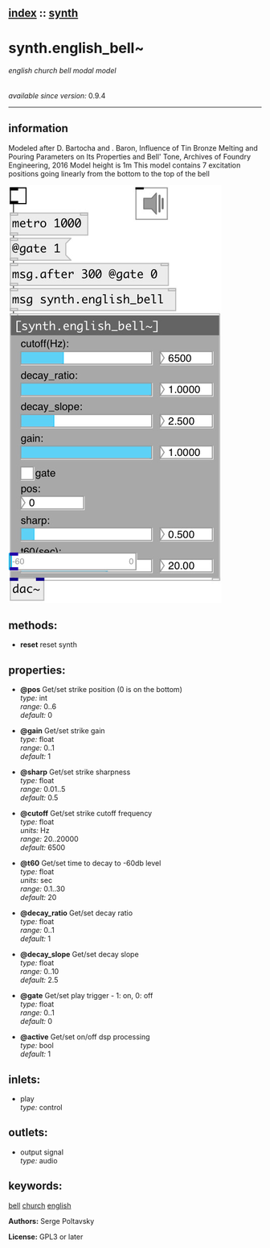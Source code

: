 [index](index.html) :: [synth](category_synth.html)
---

# synth.english_bell~

###### english church bell modal model

*available since version:* 0.9.4

---


## information
Modeled after D. Bartocha and . Baron, Influence of Tin Bronze Melting and Pouring Parameters on Its Properties and Bell&#39; Tone, Archives of Foundry Engineering, 2016 Model height is 1m This model contains 7 excitation positions going linearly from the bottom to the top of the bell


[![example](../examples/img/synth.english_bell~.jpg)](../examples/pd/synth.english_bell~.pd)





## methods:

* **reset**
reset synth<br>




## properties:

* **@pos** 
Get/set strike position (0 is on the bottom)<br>
_type:_ int<br>
_range:_ 0..6<br>
_default:_ 0<br>

* **@gain** 
Get/set strike gain<br>
_type:_ float<br>
_range:_ 0..1<br>
_default:_ 1<br>

* **@sharp** 
Get/set strike sharpness<br>
_type:_ float<br>
_range:_ 0.01..5<br>
_default:_ 0.5<br>

* **@cutoff** 
Get/set strike cutoff frequency<br>
_type:_ float<br>
_units:_ Hz<br>
_range:_ 20..20000<br>
_default:_ 6500<br>

* **@t60** 
Get/set time to decay to -60db level<br>
_type:_ float<br>
_units:_ sec<br>
_range:_ 0.1..30<br>
_default:_ 20<br>

* **@decay_ratio** 
Get/set decay ratio<br>
_type:_ float<br>
_range:_ 0..1<br>
_default:_ 1<br>

* **@decay_slope** 
Get/set decay slope<br>
_type:_ float<br>
_range:_ 0..10<br>
_default:_ 2.5<br>

* **@gate** 
Get/set play trigger - 1: on, 0: off<br>
_type:_ float<br>
_range:_ 0..1<br>
_default:_ 0<br>

* **@active** 
Get/set on/off dsp processing<br>
_type:_ bool<br>
_default:_ 1<br>



## inlets:

* play<br>
_type:_ control



## outlets:

* output signal<br>
_type:_ audio



## keywords:

[bell](keywords/bell.html)
[church](keywords/church.html)
[english](keywords/english.html)






**Authors:** Serge Poltavsky




**License:** GPL3 or later





